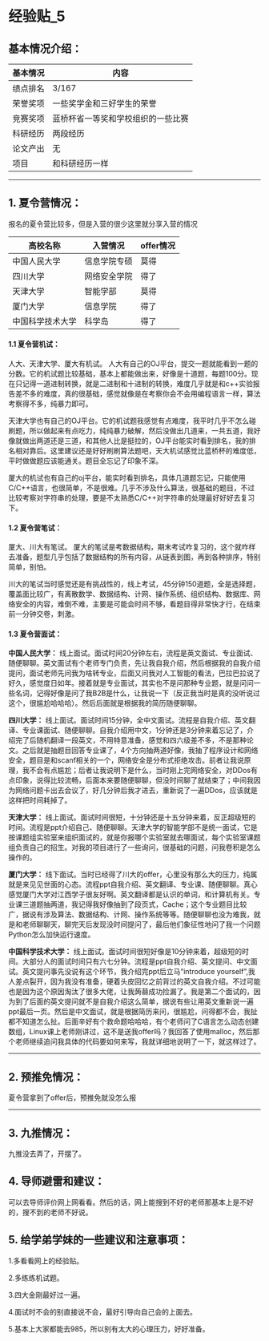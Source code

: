 # 经验贴_5

## 基本情况介绍：

| 基本情况 | 内容            |
|----------|-----------------|
| 绩点排名 | 3/167 |
| 荣誉奖项 | 一些奖学金和三好学生的荣誉 |
| 竞赛奖项 | 蓝桥杯省一等奖和学校组织的一些比赛 |
| 科研经历 | 两段经历 |
| 论文产出 | 无 |
| 项目     | 和科研经历一样 |


---

## 1. 夏令营情况：
报名的夏令营比较多，但是入营的很少这里就分享入营的情况

| 高校名称     | 入营情况 |offer情况 |
|--------------|----------|----------|
| 中国人民大学 | 信息学院专硕 |莫得|
| 四川大学 |  网络安全学院        |得了|
| 天津大学 | 智能学部         |莫得|
|  厦门大学    |    信息学院      |得了|
|   中国科学技术大学 | 科学岛 |得了|

#### 1.1 夏令营机试：
人大、天津大学、厦大有机试。
人大有自己的OJ平台，提交一题就能看到一题的分数。它的机试题比较基础，基本上都能做出来，好像是十道题，每题100分。现在只记得一道进制转换，就是二进制和十进制的转换，难度几乎就是和c++实验报告差不多的难度，真的很基础，感觉就像是在考察你会不会用编程语言一样，算法考察得不多，纯暴力即可。

天津大学也有自己的OJ平台。它的机试题我感觉有点难度，我平时几乎不怎么碰刷题，所以做起来有点吃力，纯纯暴力破解，然后没做出几道来，一共五道，我好像就做出两道还是三道，和其他人比是挺拉的，OJ平台能实时看到排名，我的排名相对靠后。这里建议还是好好刷刷算法题吧，天大机试感觉比蓝桥杯的难度低，平时做做题应该能通关。题目全忘记了印象不深。

厦大的机试也有自己的oj平台，能实时看到排名，具体几道题忘记，只能使用C/C++语言，也很简单，不是很难。几乎不涉及什么算法，很基础的题目，不过比较考察对字符串的处理，要是不太熟悉C/C++对字符串的处理最好好好去复习下。

#### 1.2 夏令营笔试：

厦大、川大有笔试。
厦大的笔试是考数据结构，期末考试咋复习的，这个就咋样去准备，题型几乎包括了数据结构的所有内容，从链表到图，再到各种排序，特别简单，别怕。

川大的笔试当时感觉还是有挑战性的，线上考试，45分钟150道题，全是选择题，覆盖面比较广，有离散数学、数据结构、计网、操作系统、组织结构、数据库、网络安全的内容，难倒不难，主要是可能会时间不够，看题目得非常快才行，在结束前一分钟交卷，刺激。

#### 1.3 夏令营面试：
 **中国人民大学：** 
    线上面试。面试时间20分钟左右，流程是英文面试、专业面试、随便聊聊。英文面试有个老师专门负责，先让我自我介绍，然后根据我的自我介绍提问，面试老师先问我为啥转专业，后面又问我对人工智能的看法，巴拉巴拉说了好久，感觉度日如年。接着就是专业面试，其实也不是问那种专业题，就是问问一些名词，记得好像是问了我B2B是什么，让我说一下（反正我当时是真的没听说过这个，很尴尬哈哈哈）。然后后面就是根据我的简历随便聊聊。


 **四川大学：** 
    线上面试。面试时间15分钟，全中文面试。流程是自我介绍、英文翻译、专业课面试、随便聊聊。自我介绍用中文，1分钟还是3分钟来着忘记了，介绍完了后随机翻译一段英文，不用特意准备，感觉和四六级差不多，不是那种论文。之后就是抽题目回答专业课了，4个方向抽两道好像，我抽了程序设计和网络安全，题目是和scanf相关的一个，网络安全是分布式拒绝攻击。前者让我说原理，我不会有点尴尬；后者让我说明下是什么，当时刚上完网络安全，对DDos有点印象，说得比较流畅，后面本来要随便聊聊，但没时间聊了就结束了；中间我因为网络问题卡出去会议了，好几分钟后我才进去，重新说了一遍DDos，应该就是这样把时间耗掉了。


 **天津大学：** 
    线上面试。面试时间很短，十分钟还是十五分钟来着，反正超级短的时间。流程是ppt介绍自己、随便聊聊。天津大学的智能学部不是统一面试，它是按课题组实验室来组织面试的，就是你报哪个实验室就去哪面试，每个实验室课题组负责自己的招生。对我的项目进行了一些询问，很基础的问题，问我卷积是怎么操作的。


 **厦门大学：**
    线下面试。当时已经得了川大的offer，心里没有那么大的压力，纯属就是来见见世面的心态。流程ppt自我介绍、英文翻译、专业课、随便聊聊。真心感觉厦门大学对江西学子很友好啊。英文翻译都是认识的单词，和计算机有关。专业课三道题抽两道，我记得我好像抽到了段页式，Cache；这个专业题目比较广，据说有涉及算法、数据结构、计网、操作系统等等。随便聊聊也没为难我，就是和老师聊聊天，聊完天后发现没时间提问了，最后他们象征性地问了我一个问题Python怎么加快运行速度。


 **中国科学技术大学：**
    线上面试。面试时间很短好像是10分钟来着，超级短的时间。大部分人的面试时间只有六七分钟。流程是ppt自我介绍、英文提问、中文面试。英文提问事先没说有这个环节，我介绍完ppt后立马“introduce yourself”,我人差点裂开，因为我没有准备，硬着头皮回忆之前背过的英文自我介绍。不过可能也是因为这个原因淘汰了很多大佬，让我蒟蒻成功捡漏了。我是第二个面试的，因为到了后面的英文提问就不是自我介绍这么简单，据说有些让用英文重新说一遍ppt最后一页。然后是中文面试，就是根据简历来问，很尴尬，问得都不会，我扯都不知道怎么扯。后面辛好有个救命题哈哈哈，有个老师问了C语言怎么动态创建数组，Linux课上老师刚讲过，这不是送我offer吗？我回答了使用malloc，然后那个老师继续追问我具体的代码要如何来写，我就详细地说明了一下，就这样过了。


---
## 2. 预推免情况：
夏令营拿到了offer后，预推免就没怎么报

---
## 3. 九推情况：
九推没去弄了，开摆了。

## 4. 导师避雷和建议：
可以去导师评价网上网看看。然后的话，网上能搜到不好的老师那基本上是不好的，搜不到的老师不好说。

## 5. 给学弟学妹的一些建议和注意事项：
1.多看看网上的经验贴。

2.多练练机试题。

3.四大金刚最好过一遍。

4.面试时不会的别直接说不会，最好引导向自己会的上面去。

5.基本上大家都能去985，所以别有太大的心理压力，好好准备。
